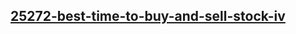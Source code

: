 <h2><a href="https://leetcode.com/problems/best-time-to-buy-and-sell-stock-iv/">25272-best-time-to-buy-and-sell-stock-iv